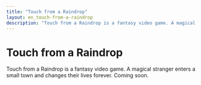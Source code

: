 ```yaml
---
title: "Touch from a Raindrop"
layout: en_touch-from-a-raindrop
description: "Touch from a Raindrop is a fantasy video game. A magical stranger enters a small town and changes their lives forever."
---
```

# Touch from a Raindrop

Touch from a Raindrop is a fantasy video game. A magical stranger enters a small town and changes their lives forever.  Coming soon.

